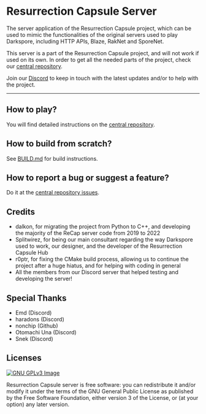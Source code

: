 # Resurrection Capsule Server
The server application of the Resurrection Capsule project, which can be used to mimic the functionalities of the original servers used to play Darkspore, including HTTP APIs, Blaze, RakNet and SporeNet.

This server is a part of the Resurrection Capsule project, and will not work if used on its own. In order to get all the needed parts of the project, check our [central repository](https://github.com/vitor251093/resurrection-capsule).

Join our [Discord](https://discord.gg/btfTw62) to keep in touch with the latest updates and/or to help with the project.

<hr>

## How to play?
You will find detailed instructions on the [central repository](https://github.com/vitor251093/resurrection-capsule).

## How to build from scratch?
See [BUILD.md](./BUILD.md) for build instructions.

## How to report a bug or suggest a feature?
Do it at the [central repository issues](https://github.com/vitor251093/resurrection-capsule/issues/new/choose).

## Credits
 * dalkon, for migrating the project from Python to C++, and developing the majority of the ReCap server code from 2019 to 2022
 * Splitwirez, for being our main consultant regarding the way Darkspore used to work, our designer, and the developer of the Resurrection Capsule Hub
 * r0ptr, for fixing the CMake build process, allowing us to continue the project after a huge hiatus, and for helping with coding in general
 * All the members from our Discord server that helped testing and developing the server!

## Special Thanks

* Emd (Discord)
* haradons (Discord)
* nonchip (Github)
* Otomachi Una (Discord)
* Snek (Discord)

## Licenses

[![GNU GPLv3 Image](https://www.gnu.org/graphics/gplv3-127x51.png)](http://www.gnu.org/licenses/gpl-3.0.en.html)

Resurrection Capsule server is free software: you can redistribute it and/or modify
it under the terms of the GNU General Public License as published by
the Free Software Foundation, either version 3 of the License, or
(at your option) any later version.
